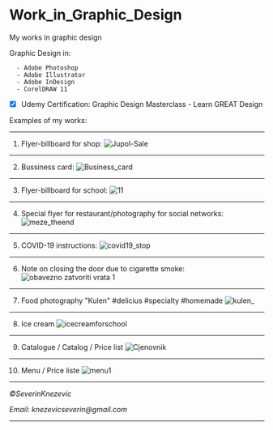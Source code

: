 # Work_in_Graphic_Design
My works in graphic design 



Graphic Design in:

      - Adobe Photoshop 
      - Adobe Illustrator 
      - Adobe InDesign 
      - CorelDRAW 11

- [x] Udemy Certification: Graphic Design Masterclass - Learn GREAT Design 


Examples of my works:
****
1.    Flyer-billboard for shop:
      ![Jupol-Sale](https://user-images.githubusercontent.com/81822988/113870948-aac5e180-97b2-11eb-9f8a-bfb243c40d59.jpg)  
****     
2.    Bussiness card:
     ![Business_card](https://user-images.githubusercontent.com/81822988/114532253-f2ce8380-9c4c-11eb-92ca-b5ee0e954c95.jpg)
****
3.    Flyer-billboard for school: 
      ![11](https://user-images.githubusercontent.com/81822988/113870928-a6012d80-97b2-11eb-8ec3-04cdac841c98.png)
****
4.    Special flyer for restaurant/photography for social networks:
      ![meze_theend](https://user-images.githubusercontent.com/81822988/114288222-dc1e0600-9a6d-11eb-8460-fcf08188254a.jpg)
****
5.    COVID-19 instructions:
      ![covid19_stop](https://user-images.githubusercontent.com/81822988/114436599-d0455780-9bc5-11eb-8e78-4e8256b53b47.jpg)
****     
6.    Note on closing the door due to cigarette smoke:
      ![obavezno zatvoriti vrata 1](https://user-images.githubusercontent.com/81822988/114436642-de937380-9bc5-11eb-8d32-d0682f02e7ae.jpg)
****
7.    Food photography "Kulen" #delicius #specialty #homemade
      ![kulen_](https://user-images.githubusercontent.com/81822988/114527854-ba2cab00-9c48-11eb-8045-e13aa026329d.jpg)
****
8.    Ice cream
      ![icecreamforschool](https://user-images.githubusercontent.com/81822988/116531800-d8003e00-a8df-11eb-9c56-361ffc9c7a69.jpg)
****  
9.    Catalogue / Catalog / Price list
      ![Cjenovnik](https://user-images.githubusercontent.com/81822988/117072857-6259ff00-ad31-11eb-81af-187f9da4db03.jpg)
****  
 10.  Menu / Price liste
      ![menu1](https://user-images.githubusercontent.com/81822988/117372278-910add80-aec9-11eb-992f-d8407ecc0081.jpg)
****

*©SeverinKnezevic*

_Email: knezevicseverin@gmail.com_

****
